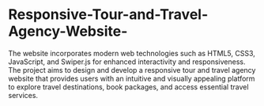 # Responsive-Tour-and-Travel-Agency-Website-
The website incorporates modern web technologies such as HTML5, CSS3, JavaScript, and Swiper.js for enhanced interactivity and responsiveness. 
The project aims to design and develop a responsive tour and travel agency website that provides users with an intuitive and visually appealing platform to explore travel destinations, book packages, and access essential travel services.
